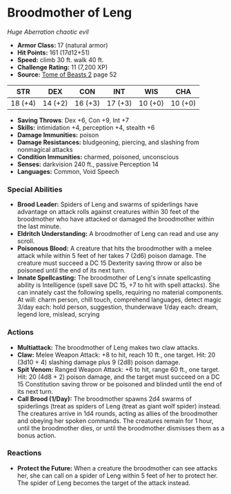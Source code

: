 # Broodmother of Leng

*Huge* *Aberration* *chaotic evil*

- **Armor Class:** 17 (natural armor)
- **Hit Points:** 161 (17d12+51)
- **Speed:** climb 30 ft. walk 40 ft.
- **Challenge Rating:** 11 (7,200 XP)
- **Source:** [Tome of Beasts 2](https://koboldpress.com/kpstore/product/tome-of-beasts-2-for-5th-edition) page 52

| STR | DEX | CON | INT | WIS | CHA |
| --- | --- | --- | --- | --- | --- |
| 18 (+4) | 14 (+2) | 16 (+3) | 17 (+3) | 10 (+0) | 10 (+0) |

- **Saving Throws**: Dex +6, Con +9, Int +7
- **Skills:** intimidation +4, perception +4, stealth +6
- **Damage Immunities:** poison
- **Damage Resistances:** bludgeoning, piercing, and slashing from nonmagical attacks
- **Condition Immunities:** charmed, poisoned, unconscious
- **Senses:** darkvision 240 ft., passive Perception 14
- **Languages:** Common, Void Speech

### Special Abilities

- **Brood Leader:** Spiders of Leng and swarms of spiderlings have advantage on attack rolls against creatures within 30 feet of the broodmother who have attacked or damaged the broodmother within the last minute.
- **Eldritch Understanding:** A broodmother of Leng can read and use any scroll.
- **Poisonous Blood:** A creature that hits the broodmother with a melee attack while within 5 feet of her takes 7 (2d6) poison damage. The creature must succeed a DC 15 Dexterity saving throw or also be poisoned until the end of its next turn.
- **Innate Spellcasting:** The broodmother of Leng's innate spellcasting ability is Intelligence (spell save DC 15, +7 to hit with spell attacks). She can innately cast the following spells, requiring no material components.
At will: charm person, chill touch, comprehend languages, detect magic
3/day each: hold person, suggestion, thunderwave
1/day each: dream, legend lore, mislead, scrying

### Actions

- **Multiattack:** The broodmother of Leng makes two claw attacks.
- **Claw:** Melee Weapon Attack: +8 to hit, reach 10 ft., one target. Hit: 20 (3d10 + 4) slashing damage plus 9 (2d8) poison damage.
- **Spit Venom:** Ranged Weapon Attack: +6 to hit, range 60 ft., one target. Hit: 20 (4d8 + 2) poison damage, and the target must succeed on a DC 15 Constitution saving throw or be poisoned and blinded until the end of its next turn.
- **Call Brood (1/Day):** The broodmother spawns 2d4 swarms of spiderlings (treat as spiders of Leng (treat as giant wolf spider) instead. The creatures arrive in 1d4 rounds, acting as allies of the broodmother and obeying her spoken commands. The creatures remain for 1 hour, until the broodmother dies, or until the broodmother dismisses them as a bonus action.

### Reactions

- **Protect the Future:** When a creature the broodmother can see attacks her, she can call on a spider of Leng within 5 feet of her to protect her. The spider of Leng becomes the target of the attack instead.


